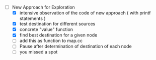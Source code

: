 - [ ] New Approach for Exploration
	- [x] intensive observation of the code of new approach ( with printf statements )
	- [x] test destination for different sources
	- [x] concrete "value" function
	- [x] find best destination for a given node
	- [ ] add this as function to map.cc
	- [ ] Pause after determination of destination of each node
	- [ ] you missed a spot
